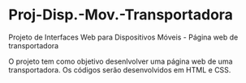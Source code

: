 # Proj-Disp.-Mov.-Transportadora
Projeto de Interfaces Web para Dispositivos Móveis - Página web de transportadora

O projeto tem como objetivo desenlvolver uma página web de uma transportadora. Os códigos serão desenvolvidos em HTML e CSS. 
